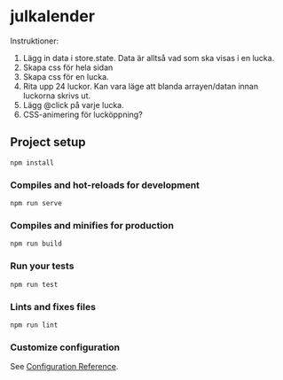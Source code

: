 # julkalender

Instruktioner:
1. Lägg in data i store.state. Data är alltså vad som ska visas i en lucka.
2. Skapa css för hela sidan
3. Skapa css för en lucka.
4. Rita upp 24 luckor. Kan vara läge att blanda arrayen/datan innan luckorna skrivs ut.
5. Lägg @click på varje lucka.
6. CSS-animering för lucköppning?


## Project setup
```
npm install
```

### Compiles and hot-reloads for development
```
npm run serve
```

### Compiles and minifies for production
```
npm run build
```

### Run your tests
```
npm run test
```

### Lints and fixes files
```
npm run lint
```

### Customize configuration
See [Configuration Reference](https://cli.vuejs.org/config/).
